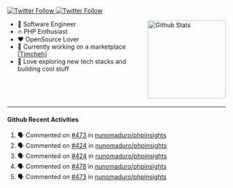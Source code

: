 <p>
  <a href="https://twitter.com/50bhan">
    <img alt="Twitter Follow" src="https://img.shields.io/twitter/follow/50bhan?color=1DA1F2&logo=twitter&style=for-the-badge">
  </a>
  
  <a href="https://www.linkedin.com/in/50bhan">
    <img alt="Twitter Follow" src="https://img.shields.io/badge/LinkedIn-0077B5?style=for-the-badge&logo=linkedin&logoColor=white">
  </a>
</p>

<img alt="Github Stats" src="https://github-readme-stats.vercel.app/api?username=50bhan&show_icons=true" align="right" height="180" />

- 🔭 Software Engineer
- :fire: PHP Enthusiast
- :hearts: OpenSource Lover
- :mega: Currently working on a marketplace [[Timcheh](https://timcheh.com)]
- 🚀 Love exploring new tech stacks and building cool stuff

<br><br><br><hr>

#### Github Recent Activities
<!--START_SECTION:activity-->
1. 🗣 Commented on [#473](https://github.com/nunomaduro/phpinsights/issues/473) in [nunomaduro/phpinsights](https://github.com/nunomaduro/phpinsights)
2. 🗣 Commented on [#424](https://github.com/nunomaduro/phpinsights/issues/424) in [nunomaduro/phpinsights](https://github.com/nunomaduro/phpinsights)
3. 🗣 Commented on [#424](https://github.com/nunomaduro/phpinsights/issues/424) in [nunomaduro/phpinsights](https://github.com/nunomaduro/phpinsights)
4. 🗣 Commented on [#478](https://github.com/nunomaduro/phpinsights/issues/478) in [nunomaduro/phpinsights](https://github.com/nunomaduro/phpinsights)
5. 🗣 Commented on [#473](https://github.com/nunomaduro/phpinsights/issues/473) in [nunomaduro/phpinsights](https://github.com/nunomaduro/phpinsights)
<!--END_SECTION:activity-->
